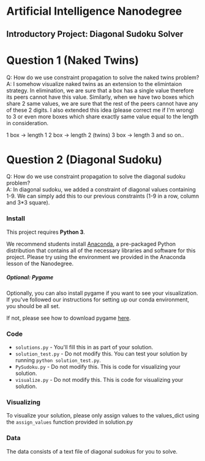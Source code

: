 # Artificial Intelligence Nanodegree
## Introductory Project: Diagonal Sudoku Solver

# Question 1 (Naked Twins)
Q: How do we use constraint propagation to solve the naked twins problem?  
A: I somehow visualize naked twins as an extension to the elimintaion strategy. In elimination, we are sure that a box has a single value therefore its peers cannot have this value. Similarly, when we have two boxes which share 2 same values, we are sure that the rest of the peers cannot have any of these 2 digits. I also extended this idea (please correct me if I'm wrong) to 3 or even more boxes which share exactly same value equal to the length in consideration. 

1 box -> length 1
2 box -> length 2 (twins)
3 box -> length 3 and so on..

# Question 2 (Diagonal Sudoku)
Q: How do we use constraint propagation to solve the diagonal sudoku problem?  
A: In diagonal sudoku, we added a constraint of diagonal values containing 1-9. We can simply add this to our previous constraints (1-9 in a row, column and 3*3 square). 

### Install

This project requires **Python 3**.

We recommend students install [Anaconda](https://www.continuum.io/downloads), a pre-packaged Python distribution that contains all of the necessary libraries and software for this project. 
Please try using the environment we provided in the Anaconda lesson of the Nanodegree.

##### Optional: Pygame

Optionally, you can also install pygame if you want to see your visualization. If you've followed our instructions for setting up our conda environment, you should be all set.

If not, please see how to download pygame [here](http://www.pygame.org/download.shtml).

### Code

* `solutions.py` - You'll fill this in as part of your solution.
* `solution_test.py` - Do not modify this. You can test your solution by running `python solution_test.py`.
* `PySudoku.py` - Do not modify this. This is code for visualizing your solution.
* `visualize.py` - Do not modify this. This is code for visualizing your solution.

### Visualizing

To visualize your solution, please only assign values to the values_dict using the ```assign_values``` function provided in solution.py

### Data

The data consists of a text file of diagonal sudokus for you to solve.
